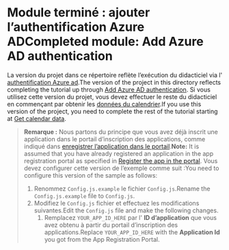 # <a name="completed-module-add-azure-ad-authentication"></a><span data-ttu-id="1e68e-101">Module terminé : ajouter l’authentification Azure AD</span><span class="sxs-lookup"><span data-stu-id="1e68e-101">Completed module: Add Azure AD authentication</span></span>

<span data-ttu-id="1e68e-102">La version du projet dans ce répertoire reflète l’exécution du didacticiel via l' [authentification Azure ad](https://docs.microsoft.com/graph/training/react-tutorial?tutorial-step=3).</span><span class="sxs-lookup"><span data-stu-id="1e68e-102">The version of the project in this directory reflects completing the tutorial up through [Add Azure AD authentication](https://docs.microsoft.com/graph/training/react-tutorial?tutorial-step=3).</span></span> <span data-ttu-id="1e68e-103">Si vous utilisez cette version du projet, vous devez effectuer le reste du didacticiel en commençant par obtenir les [données du calendrier](https://docs.microsoft.com/graph/training/react-tutorial?tutorial-step=4).</span><span class="sxs-lookup"><span data-stu-id="1e68e-103">If you use this version of the project, you need to complete the rest of the tutorial starting at [Get calendar data](https://docs.microsoft.com/graph/training/react-tutorial?tutorial-step=4).</span></span>

> <span data-ttu-id="1e68e-104">**Remarque :** Nous partons du principe que vous avez déjà inscrit une application dans le portail d’inscription des applications, comme indiqué dans [enregistrer l’application dans le portail](https://docs.microsoft.com/graph/training/react-tutorial?tutorial-step=2).</span><span class="sxs-lookup"><span data-stu-id="1e68e-104">**Note:** It is assumed that you have already registered an application in the app registration portal as specified in [Register the app in the portal](https://docs.microsoft.com/graph/training/react-tutorial?tutorial-step=2).</span></span> <span data-ttu-id="1e68e-105">Vous devez configurer cette version de l’exemple comme suit :</span><span class="sxs-lookup"><span data-stu-id="1e68e-105">You need to configure this version of the sample as follows:</span></span>
>
> 1. <span data-ttu-id="1e68e-106">Renommez `Config.js.example` le fichier `Config.js`.</span><span class="sxs-lookup"><span data-stu-id="1e68e-106">Rename the `Config.js.example` file to `Config.js`.</span></span>
> 1. <span data-ttu-id="1e68e-107">Modifiez le `Config.js` fichier et effectuez les modifications suivantes.</span><span class="sxs-lookup"><span data-stu-id="1e68e-107">Edit the `Config.js` file and make the following changes.</span></span>
>     1. <span data-ttu-id="1e68e-108">Remplacez `YOUR_APP_ID_HERE` par l' **ID d’application** que vous avez obtenu à partir du portail d’inscription des applications.</span><span class="sxs-lookup"><span data-stu-id="1e68e-108">Replace `YOUR_APP_ID_HERE` with the **Application Id** you got from the App Registration Portal.</span></span>
